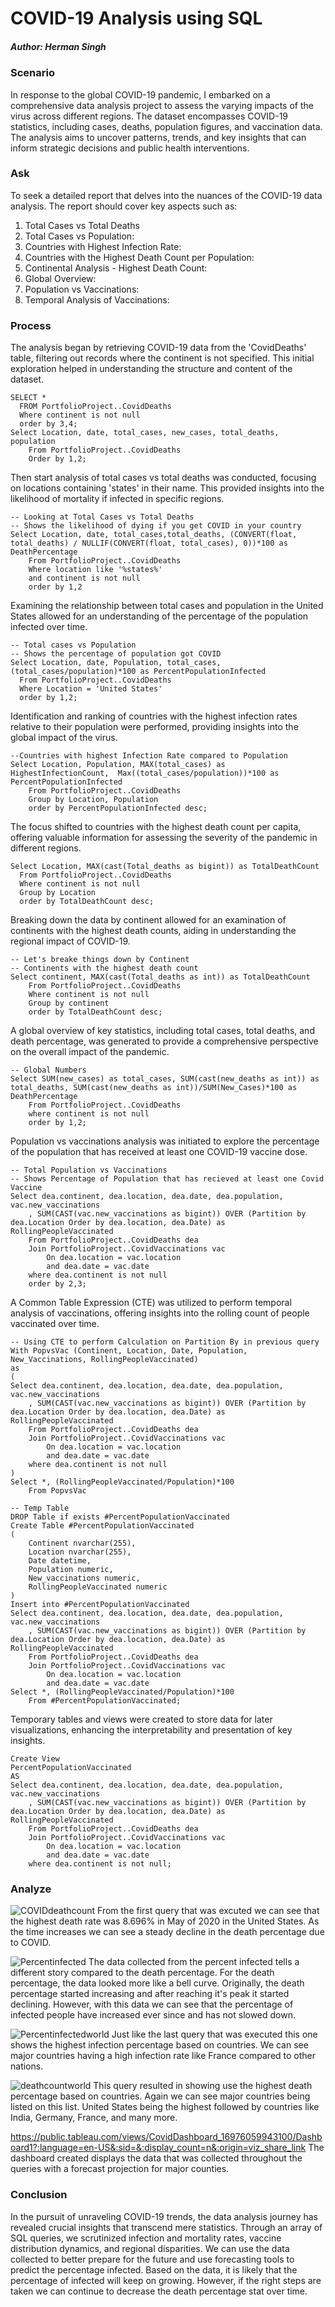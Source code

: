 # COVID-19 Analysis using SQL 
##### Author: Herman Singh 

### Scenario 
In response to the global COVID-19 pandemic, I embarked on a comprehensive data analysis project to assess the varying impacts of the virus across different regions. The dataset encompasses COVID-19 statistics, including cases, deaths, population figures, and vaccination data. The analysis aims to uncover patterns, trends, and key insights that can inform strategic decisions and public health interventions.

### Ask 
To seek a detailed report that delves into the nuances of the COVID-19 data analysis. The report should cover key aspects such as:
1. Total Cases vs Total Deaths
2. Total Cases vs Population:
3. Countries with Highest Infection Rate:
4. Countries with the Highest Death Count per Population:
5. Continental Analysis - Highest Death Count:
6. Global Overview:
7. Population vs Vaccinations:
8. Temporal Analysis of Vaccinations:

### Process 
The analysis began by retrieving COVID-19 data from the 'CovidDeaths' table, filtering out records where the continent is not specified. This initial exploration helped in understanding the structure and content of the dataset. 
```
SELECT *
  FROM PortfolioProject..CovidDeaths
  Where continent is not null
  order by 3,4;
Select Location, date, total_cases, new_cases, total_deaths, population
	From PortfolioProject..CovidDeaths 
	Order by 1,2;
```
Then start analysis of total cases vs total deaths was conducted, focusing on locations containing 'states' in their name. This provided insights into the likelihood of mortality if infected in specific regions.
```
-- Looking at Total Cases vs Total Deaths 
-- Shows the likelihood of dying if you get COVID in your country 
Select Location, date, total_cases,total_deaths, (CONVERT(float, total_deaths) / NULLIF(CONVERT(float, total_cases), 0))*100 as DeathPercentage
	From PortfolioProject..CovidDeaths
	Where location like '%states%'
	and continent is not null 
	order by 1,2
```
Examining the relationship between total cases and population in the United States allowed for an understanding of the percentage of the population infected over time.
```
-- Total cases vs Population 
-- Shows the percentage of population got COVID 
Select Location, date, Population, total_cases,  (total_cases/population)*100 as PercentPopulationInfected
  From PortfolioProject..CovidDeaths
  Where Location = 'United States'
  order by 1,2;
```
Identification and ranking of countries with the highest infection rates relative to their population were performed, providing insights into the global impact of the virus.
```
--Countries with highest Infection Rate compared to Population 
Select Location, Population, MAX(total_cases) as HighestInfectionCount,  Max((total_cases/population))*100 as PercentPopulationInfected
	From PortfolioProject..CovidDeaths
	Group by Location, Population
	order by PercentPopulationInfected desc;
```
The focus shifted to countries with the highest death count per capita, offering valuable information for assessing the severity of the pandemic in different regions.
```
Select Location, MAX(cast(Total_deaths as bigint)) as TotalDeathCount
  From PortfolioProject..CovidDeaths
  Where continent is not null 
  Group by Location
  order by TotalDeathCount desc;
```
Breaking down the data by continent allowed for an examination of continents with the highest death counts, aiding in understanding the regional impact of COVID-19.
```
-- Let's breake things down by Continent 
-- Continents with the highest death count 
Select continent, MAX(cast(Total_deaths as int)) as TotalDeathCount
	From PortfolioProject..CovidDeaths
	Where continent is not null 
	Group by continent
	order by TotalDeathCount desc;
```
A global overview of key statistics, including total cases, total deaths, and death percentage, was generated to provide a comprehensive perspective on the overall impact of the pandemic.
```
-- Global Numbers 
Select SUM(new_cases) as total_cases, SUM(cast(new_deaths as int)) as total_deaths, SUM(cast(new_deaths as int))/SUM(New_Cases)*100 as DeathPercentage
	From PortfolioProject..CovidDeaths
	where continent is not null 
	order by 1,2;
```
Population vs vaccinations analysis was initiated to explore the percentage of the population that has received at least one COVID-19 vaccine dose.
```
-- Total Population vs Vaccinations
-- Shows Percentage of Population that has recieved at least one Covid Vaccine
Select dea.continent, dea.location, dea.date, dea.population, vac.new_vaccinations
	, SUM(CAST(vac.new_vaccinations as bigint)) OVER (Partition by dea.Location Order by dea.location, dea.Date) as RollingPeopleVaccinated
	From PortfolioProject..CovidDeaths dea
	Join PortfolioProject..CovidVaccinations vac
		On dea.location = vac.location
		and dea.date = vac.date
	where dea.continent is not null 
	order by 2,3;
```
A Common Table Expression (CTE) was utilized to perform temporal analysis of vaccinations, offering insights into the rolling count of people vaccinated over time.
```
-- Using CTE to perform Calculation on Partition By in previous query
With PopvsVac (Continent, Location, Date, Population, New_Vaccinations, RollingPeopleVaccinated)
as
(
Select dea.continent, dea.location, dea.date, dea.population, vac.new_vaccinations
	, SUM(CAST(vac.new_vaccinations as bigint)) OVER (Partition by dea.Location Order by dea.location, dea.Date) as RollingPeopleVaccinated
	From PortfolioProject..CovidDeaths dea
	Join PortfolioProject..CovidVaccinations vac
		On dea.location = vac.location
		and dea.date = vac.date
	where dea.continent is not null 
)
Select *, (RollingPeopleVaccinated/Population)*100
	From PopvsVac

-- Temp Table 
DROP Table if exists #PercentPopulationVaccinated
Create Table #PercentPopulationVaccinated
(
	Continent nvarchar(255),
	Location nvarchar(255),
	Date datetime,
	Population numeric,
	New_vaccinations numeric,
	RollingPeopleVaccinated numeric
)
Insert into #PercentPopulationVaccinated
Select dea.continent, dea.location, dea.date, dea.population, vac.new_vaccinations
	, SUM(CAST(vac.new_vaccinations as bigint)) OVER (Partition by dea.Location Order by dea.location, dea.Date) as RollingPeopleVaccinated
	From PortfolioProject..CovidDeaths dea
	Join PortfolioProject..CovidVaccinations vac
		On dea.location = vac.location
		and dea.date = vac.date
Select *, (RollingPeopleVaccinated/Population)*100
	From #PercentPopulationVaccinated;
```
Temporary tables and views were created to store data for later visualizations, enhancing the interpretability and presentation of key insights.
```
Create View 
PercentPopulationVaccinated
AS
Select dea.continent, dea.location, dea.date, dea.population, vac.new_vaccinations
	, SUM(CAST(vac.new_vaccinations as bigint)) OVER (Partition by dea.Location Order by dea.location, dea.Date) as RollingPeopleVaccinated
	From PortfolioProject..CovidDeaths dea
	Join PortfolioProject..CovidVaccinations vac
		On dea.location = vac.location
		and dea.date = vac.date
	where dea.continent is not null;
```
### Analyze 
![COVIDdeathcount](https://github.com/herman12366/AnalystProjects/assets/20954773/c189387d-b585-45aa-8cfd-9bcff640f1af)
From the first query that was excuted we can see that the highest death rate was 8.696% in May of 2020 in the United States. As the time increases we can see a steady decline in the death percentage due to COVID. 

![Percentinfected](https://github.com/herman12366/AnalystProjects/assets/20954773/78b0bb91-0df8-42cd-a017-d76000388971)
The data collected from the percent infected tells a different story compared to the death percentage. For the death percentage, the data looked more like a bell curve. Originally, the death percentage started increasing and after reaching it's peak it started declining. However, with this data we can see that the percentage of infected people have increased ever since and has not slowed down. 

![Percentinfectedworld](https://github.com/herman12366/AnalystProjects/assets/20954773/bf21deaf-4da6-4f69-ba74-1a30e522b6ad)
Just like the last query that was executed this one shows the highest infection percentage based on countries. We can see major countries having a high infection rate like France compared to other nations. 

![deathcountworld](https://github.com/herman12366/AnalystProjects/assets/20954773/0f6cb87b-7873-46b4-b7c7-ad576f5df410)
This query resulted in showing use the highest death percentage based on countries. Again we can see major countries being listed on this list. United States being the highest followed by countries like India, Germany, France, and many more. 

https://public.tableau.com/views/CovidDashboard_16976059943100/Dashboard1?:language=en-US&:sid=&:display_count=n&:origin=viz_share_link
The dashboard created displays the data that was collected throughout the queries with a forecast projection for major counties. 

### Conclusion 
In the pursuit of unraveling COVID-19 trends, the data analysis journey has revealed crucial insights that transcend mere statistics. Through an array of SQL queries, we scrutinized infection and mortality rates, vaccine distribution dynamics, and regional disparities. We can use the data collected to better prepare for the future and use forecasting tools to predict the percentage infected. Based on the data, it is likely that the percentage of infected will keep on growing. However, if the right steps are taken we can continue to decrease the death percentage stat over time. 
